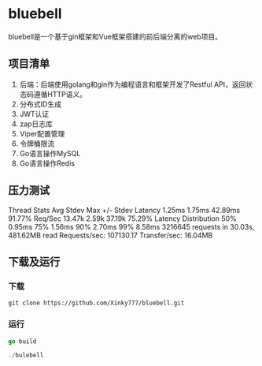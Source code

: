 # bluebell

bluebell是一个基于gin框架和Vue框架搭建的前后端分离的web项目。

## 项目清单

1. 后端：后端使用golang和gin作为编程语言和框架开发了Restful API，返回状态码遵循HTTP语义。
2. 分布式ID生成
3. JWT认证
4. zap日志库
5. Viper配置管理
6. 令牌桶限流
7. Go语言操作MySQL
8. Go语言操作Redis

## 压力测试

Thread Stats   Avg      Stdev     Max   +/- Stdev
    Latency     1.25ms    1.75ms  42.89ms   91.77%
    Req/Sec    13.47k     2.59k   37.19k    75.29%
  Latency Distribution
     50%    0.95ms
     75%    1.56ms
     90%    2.70ms
     99%    8.58ms
  3216645 requests in 30.03s, 481.62MB read
Requests/sec: 107130.17
Transfer/sec:     16.04MB

## 下载及运行

### 下载

```git
git clone https://github.com/Xinky777/bluebell.git
```

### 运行

```go
go build

./bulebell
```





